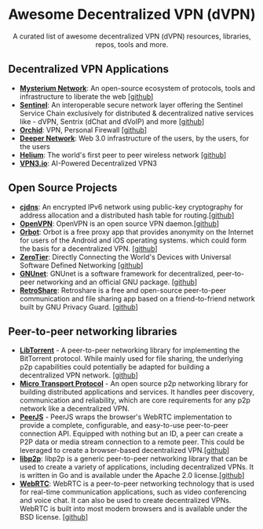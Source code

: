 # Awesome Decentralized VPN (dVPN)

<p align="center">A curated list of awesome decentralized VPN (dVPN) resources, libraries, repos, tools and more.</p>

## Decentralized VPN Applications
- [**Mysterium Network**](https://www.mysterium.network/): An open-source ecosystem of protocols, tools and infrastructure to liberate the web [[github](https://github.com/MysteriumNetwork)]
- [**Sentinel**](https://sentinel.co/): An interoperable secure network layer offering the Sentinel Service Chain exclusively for distributed & decentralized native services like - dVPN, Sentrix (dChat and dVoIP) and more [[github](https://github.com/sentinel-official/sentinel)]
- [**Orchid**](https://www.orchid.com/): VPN, Personal Firewall [[github](https://github.com/sentinel-official/sentinel)]
- [**Deeper Network**](https://www.deeper.network/): Web 3.0 infrastructure of the users, by the users, for the users 
- [**Helium**](https://www.helium.com/): The world's first peer to peer wireless network [[github](https://github.com/helium)] 
- [**VPN3.io**](https://www.hotspotvpn.io/): AI-Powered Decentralized VPN3

## Open Source Projects
- [**cjdns**](https://gathman.org/meshdoc/Cjdns%20-%20Wikipedia.html): An encrypted IPv6 network using public-key cryptography for address allocation and a distributed hash table for routing.[[github](https://github.com/cjdelisle/cjdns)] 
- [**OpenVPN**](https://openvpn.net/): OpenVPN is an open source VPN daemon.[[github](https://github.com/OpenVPN/openvpn)]
- [**Orbot**](https://guardianproject.info/apps/org.torproject.android/): Orbot is a free proxy app that provides anonymity on the Internet for users of the Android and iOS operating systems. which could form the basis for a decentralized VPN. [[github](https://github.com/guardianproject/orbot)]
- [**ZeroTier**](https://www.zerotier.com/): Directly Connecting the World's Devices with Universal Software Defined Networking [[github](https://github.com/zerotier)]
- [**GNUnet**](https://www.gnunet.org/en/): GNUnet is a software framework for decentralized, peer-to-peer networking and an official GNU package. [[github](https://git.gnunet.org/gnunet.git/)]
- [**RetroShare**](https://retroshare.cc/): Retroshare is a free and open-source peer-to-peer communication and file sharing app based on a friend-to-friend network built by GNU Privacy Guard. [[github](https://github.com/RetroShare)]

## Peer-to-peer networking libraries
- [**LibTorrent**](https://www.libtorrent.org/) - A peer-to-peer networking library for implementing the BitTorrent protocol. While mainly used for file sharing, the underlying p2p capabilities could potentially be adapted for building a decentralized VPN network. [[github](https://github.com/arvidn/libtorrent)]
- [**Micro Transport Protocol**](https://en.wikipedia.org/wiki/Micro_Transport_Protocol) - An open source p2p networking library for building distributed applications and services. It handles peer discovery, communication and reliability, which are core requirements for any p2p network like a decentralized VPN.
- [**PeerJS**](https://peerjs.com/) - PeerJS wraps the browser's WebRTC implementation to provide a complete, configurable, and easy-to-use peer-to-peer connection API. Equipped with nothing but an ID, a peer can create a P2P data or media stream connection to a remote peer. This could be leveraged to create a browser-based decentralized VPN.[[github](https://github.com/peers/peerjs)]
- [**libp2p**](https://libp2p.io/): libp2p is a generic peer-to-peer networking library that can be used to create a variety of applications, including decentralized VPNs. It is written in Go and is available under the Apache 2.0 license.[[github](https://github.com/libp2p)]
- [**WebRTC**](https://webrtc.org/): WebRTC is a peer-to-peer networking technology that is used for real-time communication applications, such as video conferencing and voice chat. It can also be used to create decentralized VPNs. WebRTC is built into most modern browsers and is available under the BSD license. [[github](https://github.com/webrtc)]


